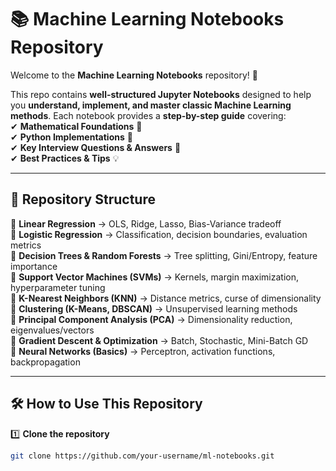 # 📚 Machine Learning Notebooks Repository  

Welcome to the **Machine Learning Notebooks** repository! 🚀  

This repo contains **well-structured Jupyter Notebooks** designed to help you **understand, implement, and master classic Machine Learning methods**. Each notebook provides a **step-by-step guide** covering:  
✔ **Mathematical Foundations** 🧮  
✔ **Python Implementations** 🐍  
✔ **Key Interview Questions & Answers** 🎯  
✔ **Best Practices & Tips** 💡  

---

## 📂 Repository Structure  

🔹 **Linear Regression** → OLS, Ridge, Lasso, Bias-Variance tradeoff  
🔹 **Logistic Regression** → Classification, decision boundaries, evaluation metrics  
🔹 **Decision Trees & Random Forests** → Tree splitting, Gini/Entropy, feature importance  
🔹 **Support Vector Machines (SVMs)** → Kernels, margin maximization, hyperparameter tuning  
🔹 **K-Nearest Neighbors (KNN)** → Distance metrics, curse of dimensionality  
🔹 **Clustering (K-Means, DBSCAN)** → Unsupervised learning methods  
🔹 **Principal Component Analysis (PCA)** → Dimensionality reduction, eigenvalues/vectors  
🔹 **Gradient Descent & Optimization** → Batch, Stochastic, Mini-Batch GD  
🔹 **Neural Networks (Basics)** → Perceptron, activation functions, backpropagation  

---

## 🛠 How to Use This Repository  

1️⃣ **Clone the repository**  
```bash
git clone https://github.com/your-username/ml-notebooks.git
